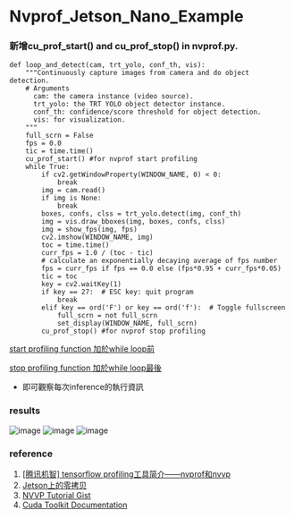 # Nvprof_Jetson_Nano_Example

### 新增cu_prof_start() and cu_prof_stop() in nvprof.py. 

```
def loop_and_detect(cam, trt_yolo, conf_th, vis):
    """Continuously capture images from camera and do object detection.
    # Arguments
      cam: the camera instance (video source).
      trt_yolo: the TRT YOLO object detector instance.
      conf_th: confidence/score threshold for object detection.
      vis: for visualization.
    """
    full_scrn = False
    fps = 0.0
    tic = time.time()
    cu_prof_start() #for nvprof start profiling
    while True:
        if cv2.getWindowProperty(WINDOW_NAME, 0) < 0:
            break
        img = cam.read()
        if img is None:
            break
        boxes, confs, clss = trt_yolo.detect(img, conf_th)
        img = vis.draw_bboxes(img, boxes, confs, clss)
        img = show_fps(img, fps)
        cv2.imshow(WINDOW_NAME, img)
        toc = time.time()
        curr_fps = 1.0 / (toc - tic)
        # calculate an exponentially decaying average of fps number
        fps = curr_fps if fps == 0.0 else (fps*0.95 + curr_fps*0.05)
        tic = toc        
        key = cv2.waitKey(1)
        if key == 27:  # ESC key: quit program
            break
        elif key == ord('F') or key == ord('f'):  # Toggle fullscreen
            full_scrn = not full_scrn
            set_display(WINDOW_NAME, full_scrn)
        cu_prof_stop() #for nvprof stop profiling
```

[start profiling function 加於while loop前](https://github.com/F64081169/Nvprof_Jetson_Nano_Example/blob/cd8ce34749ad0286dc5fc76d386ff034f1627f03/trt_yolo.py#L65)

[stop profiling function 加於while loop最後](https://github.com/F64081169/Nvprof_Jetson_Nano_Example/blob/cd8ce34749ad0286dc5fc76d386ff034f1627f03/trt_yolo.py#L87)

- 即可觀察每次inference的執行資訊
### results

![image](https://user-images.githubusercontent.com/62001405/165888935-049607b9-5b3e-4d51-be42-9eec0edd023d.png)
![image](https://user-images.githubusercontent.com/62001405/165888957-72f6d985-31a0-46b6-a232-acb4a06a46bb.png)
![image](https://user-images.githubusercontent.com/62001405/165888981-e282292c-4ac8-4031-b796-a73ba17fae69.png)

### reference
1. [[腾讯机智] tensorflow profiling工具简介——nvprof和nvvp](https://zhuanlan.zhihu.com/p/112857758?fbclid=IwAR3_gtr3t1aD3KLqJxcHVMawz_GE6ke-1F8F1OAyzFZYMacpF1k6n2Tx5tw)
2. [Jetson上的零拷贝](https://zhuanlan.zhihu.com/p/87013236)
3. [NVVP Tutorial Gist](https://gist.github.com/sonots/5abc0bccec2010ac69ff74788b265086?fbclid=IwAR23KZoL4f5RYhneccVNgWe5NEnXO4L4ooZ22NPQAEMoUCLvYZgqSda6CCM)
4. [Cuda Toolkit Documentation](https://docs.nvidia.com/cuda/profiler-users-guide/index.html?fbclid=IwAR3Zi8LZLOF3ETFxPcBKFREcnSaqC26ZG1uQeYJcoAScpIVCvIwzfkRW0Vc#nvprof-overview)
        
